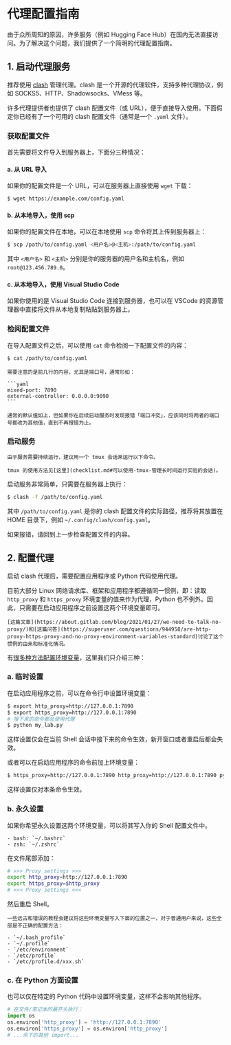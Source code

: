 # 代理配置指南

由于众所周知的原因，许多服务（例如 Hugging Face Hub）在国内无法直接访问。为了解决这个问题，我们提供了一个简明的代理配置指南。

## 1. 启动代理服务
推荐使用 [clash](https://github.com/Dreamacro/clash) 管理代理。clash 是一个开源的代理软件，支持多种代理协议，例如 SOCKS5、HTTP、Shadowsocks、VMess 等。

许多代理提供者也提供了 clash 配置文件（或 URL），便于直接导入使用。下面假定你已经有了一个可用的 clash 配置文件（通常是一个 `.yaml` 文件）。

### 获取配置文件
首先需要将文件导入到服务器上，下面分三种情况：

#### a. 从 URL 导入
如果你的配置文件是一个 URL，可以在服务器上直接使用 `wget` 下载：

```bash
$ wget https://example.com/config.yaml
```

#### b. 从本地导入，使用 scp
如果你的配置文件在本地，可以在本地使用 `scp` 命令将其上传到服务器上：

```bash
$ scp /path/to/config.yaml <用户名>@<主机>:/path/to/config.yaml
```

其中 `<用户名>` 和 `<主机>` 分别是你的服务器的用户名和主机名，例如 `root@123.456.789.0`。

#### c. 从本地导入，使用 Visual Studio Code
如果你使用的是 Visual Studio Code 连接到服务器，也可以在 VSCode 的资源管理器中直接将文件从本地复制粘贴到服务器上。

### 检阅配置文件
在导入配置文件之后，可以使用 `cat` 命令检阅一下配置文件的内容：

```bash
$ cat /path/to/config.yaml
```

~~~admonish tip
需要注意的是前几行的内容，尤其是端口号，通常形如：

```yaml
mixed-port: 7890
external-controller: 0.0.0.0:9090
```

通常的默认值如上，但如果你在后续启动服务时发现报错「端口冲突」，应该同时将两者的端口号都改为其他值，直到不再报错为止。
~~~

### 启动服务
```admonish tip
由于服务需要持续运行，建议用一个 tmux 会话来运行以下命令。

tmux 的使用方法见[这里](checklist.md#可以使用-tmux-管理长时间运行实验的会话)。
```

启动服务非常简单，只需要在服务器上执行：

```bash
$ clash -f /path/to/config.yaml
```

其中 `/path/to/config.yaml` 是你的 clash 配置文件的实际路径，推荐将其放置在 HOME 目录下，例如 `~/.config/clash/config.yaml`。

如果报错，请回到上一步检查配置文件的内容。

## 2. 配置代理
启动 clash 代理后，需要配置应用程序或 Python 代码使用代理。

目前大部分 Linux 网络请求库、框架和应用程序都遵循同一惯例，即：读取 `http_proxy` 和 `https_proxy` 环境变量的值来作为代理，Python 也不例外。因此，只需要在启动应用程序之前设置这两个环境变量即可。

```admonish info
[这篇文章](https://about.gitlab.com/blog/2021/01/27/we-need-to-talk-no-proxy/)和[这篇问答](https://superuser.com/questions/944958/are-http-proxy-https-proxy-and-no-proxy-environment-variables-standard)讨论了这个惯例的由来和标准化情况。
```

有[很多种方法配置环境变量](https://wiki.archlinux.org/title/Environment_variables)，这里我们只介绍三种：

### a. 临时设置
在启动应用程序之前，可以在命令行中设置环境变量：

```bash
$ export http_proxy=http://127.0.0.1:7890
$ export https_proxy=http://127.0.0.1:7890
# 接下来的命令都会使用代理
$ python my_lab.py
```

这样设置仅会在当前 Shell 会话中接下来的命令生效，新开窗口或者重启后都会失效。

或者可以在启动应用程序的命令前加上环境变量：

```bash
$ https_proxy=http://127.0.0.1:7890 http_proxy=http://127.0.0.1:7890 python my_lab.py
```

这样设置仅对本条命令生效。

### b. 永久设置
如果你希望永久设置这两个环境变量，可以将其写入你的 Shell 配置文件中。

```admonish info title="不同 Shell 配置文件的路径"
- bash: `~/.bashrc`
- zsh: `~/.zshrc`
```

在文件尾部添加：

```sh
# >>> Proxy settings >>>
export http_proxy=http://127.0.0.1:7890
export https_proxy=$http_proxy
# <<< Proxy settings <<<
```

然后重启 Shell。

```admonish warning
一些远古和错误的教程会建议将这些环境变量写入下面的位置之一，对于普通用户来说，这些全部是不正确的配置方法：

- `~/.bash_profile`
- `~/.profile`
- `/etc/environment`
- `/etc/profile`
- `/etc/profile.d/xxx.sh`
```

### c. 在 Python 方面设置
也可以仅在特定的 Python 代码中设置环境变量，这样不会影响其他程序。

```python
# 在文件/笔记本的最开头执行：
import os
os.environ['http_proxy'] = 'http://127.0.0.1:7890'
os.environ['https_proxy'] = os.environ['http_proxy']
# ...余下的其他 import...
```
